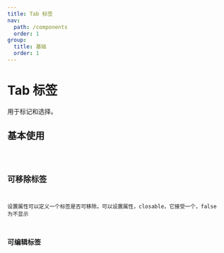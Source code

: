```yaml
---
title: Tab 标签
nav:
  path: /components
  order: 1
group:
  title: 基础
  order: 1
---
```


# Tab 标签

用于标记和选择。

## 基本使用

<code src="./demo/index1.tsx" />

## 可移除标签

设置属性可以定义一个标签是否可移除。可以设置属性，closable，它接受一个，false 为不显示 <code src="./demo/index2.tsx" />

## 可编辑标签

<code src="./demo/index3.tsx" />

<API>
